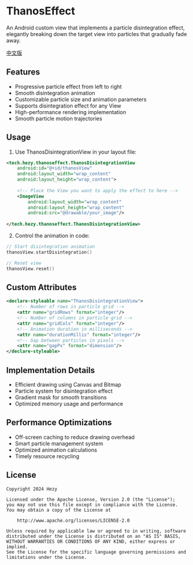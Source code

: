 # ThanosEffect

An Android custom view that implements a particle disintegration effect, elegantly breaking down the target view into particles that gradually fade away.

[中文版](README.md)

## Features

- Progressive particle effect from left to right
- Smooth disintegration animation
- Customizable particle size and animation parameters
- Supports disintegration effect for any View
- High-performance rendering implementation
- Smooth particle motion trajectories

## Usage

1. Use ThanosDisintegrationView in your layout file:

```xml
<tech.hezy.thanoseffect.ThanosDisintegrationView
    android:id="@+id/thanosView"
    android:layout_width="wrap_content"
    android:layout_height="wrap_content">
    
    <!-- Place the View you want to apply the effect to here -->
    <ImageView
        android:layout_width="wrap_content"
        android:layout_height="wrap_content"
        android:src="@drawable/your_image"/>
        
</tech.hezy.thanoseffect.ThanosDisintegrationView>
```

2. Control the animation in code:

```kotlin
// Start disintegration animation
thanosView.startDisintegration()

// Reset view
thanosView.reset()
```

## Custom Attributes

```xml
<declare-styleable name="ThanosDisintegrationView">
    <!-- Number of rows in particle grid -->
    <attr name="gridRows" format="integer"/>
    <!-- Number of columns in particle grid -->
    <attr name="gridCols" format="integer"/>
    <!-- Animation duration in milliseconds -->
    <attr name="durationMillis" format="integer"/>
    <!-- Gap between particles in pixels -->
    <attr name="gapPx" format="dimension"/>
</declare-styleable>
```

## Implementation Details

- Efficient drawing using Canvas and Bitmap
- Particle system for disintegration effect
- Gradient mask for smooth transitions
- Optimized memory usage and performance

## Performance Optimizations

- Off-screen caching to reduce drawing overhead
- Smart particle management system
- Optimized animation calculations
- Timely resource recycling

## License

```
Copyright 2024 Hezy

Licensed under the Apache License, Version 2.0 (the "License");
you may not use this file except in compliance with the License.
You may obtain a copy of the License at

    http://www.apache.org/licenses/LICENSE-2.0

Unless required by applicable law or agreed to in writing, software
distributed under the License is distributed on an "AS IS" BASIS,
WITHOUT WARRANTIES OR CONDITIONS OF ANY KIND, either express or implied.
See the License for the specific language governing permissions and
limitations under the License.
```

